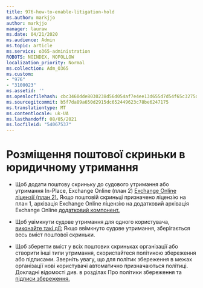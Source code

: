 ```yaml
---
title: 976-how-to-enable-litigation-hold
ms.author: markjjo
author: markjjo
manager: lauraw
ms.date: 04/21/2020
ms.audience: Admin
ms.topic: article
ms.service: o365-administration
ROBOTS: NOINDEX, NOFOLLOW
localization_priority: Normal
ms.collection: Adm_O365
ms.custom:
- "976"
- "3100023"
ms.assetid: ''
ms.openlocfilehash: cbc3460dde8030238d56d054af7e4ee13d655d7d54f65c3275a73e899dd6f813
ms.sourcegitcommit: b5f7da89a650d2915dc652449623c78be6247175
ms.translationtype: MT
ms.contentlocale: uk-UA
ms.lasthandoff: 08/05/2021
ms.locfileid: "54067537"
---
```

# <a name="place-a-mailbox-on-legal-hold"></a>Розміщення поштової скриньки в юридичному утримання

- Щоб додати поштову скриньку до судового утримання або утримання In-Place, Exchange Online (план 2) [Exchange Online ліцензії (план 2).](https://docs.microsoft.com/office365/servicedescriptions/office-365-platform-service-description/office-365-plan-options) Якщо поштовій скриньці призначено ліцензію на план 1, архівація Exchange Online ліцензію на додатковий архівація Exchange Online [додатковий компонент.](https://docs.microsoft.com/office365/servicedescriptions/exchange-online-archiving-service-description)

- Щоб увімкнути судове утримання для одного користувача, [виконайте такі дії:](https://docs.microsoft.com/microsoft-365/compliance/create-a-litigation-hold) Якщо ввімкнуто судове утримання, зберігається весь вміст поштової скриньки.

- Щоб зберегти вміст у всіх поштових скриньках організації або створити інші типи утримання, скористайтеся політикою збереження або підписами. Зверніть увагу, що для політик збереження в межах організації нові користувачі автоматично призначаються політиці. Докладні відомості див. в розділах Про політики збереження та [підписи збереження.](https://docs.microsoft.com/microsoft-365/compliance/retention-policies#applying-a-retention-policy-to-an-entire-organization-or-specific-locations) 
